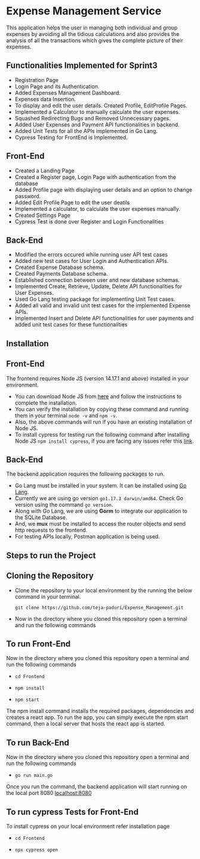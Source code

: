 # Expense Management Service
 This application helps the user in managing both individual and group expenses by avoiding all the tidious calculations and also provides the analysis of all the transactions which gives the complete picture of their expenses.


## Functionalities  Implemented for Sprint3

 * Registration Page
 * Login Page and its Authentication.
 * Added Expenses Management Dashboard.
 * Expenses data Insertion.
 * To display and edit the user details. Created Profile, EditProfile Pages. 
 * Implemented a Calculator to manually calculate the user expenses.
 * Squashed Redirecting Bugs and Removed Unnecessary pages.
 * Added User Expenses and Payment API functionalities in backend.
 * Added Unit Tests for all the APIs implemented in Go Lang.
 * Cypress Testing for FrontEnd is Implemented.

## Front-End
 * Created a Landing Page
 * Created a Register page, Login Page with authentication from the database 
 * Added Profile page with displaying user details and an option to change password.
 * Added Edit Profile Page to edit the user deatils
 * Implemented a calculator, to calculate the user expenses manually.
 * Created Settings Page
 * Cypress Test is done over Register and Login Functionalities

## Back-End

 * Modified the errors occured while running user API test cases
 * Added new test cases for User Login and Authentication APIs.
 * Created Expense Database schema.
 * Created Payments Database schema.
 * Established connection between user and new database schemas.
 * Implemented Create, Retrieve, Update, Delete API functionalities for User Expenses.
 * Used Go Lang testing package for implementing Unit Test cases.
 * Added all valid and invalid unit test cases for the implemented Expense APIs.
 * Implemented Insert and Delete API functionalities for user payments and added unit test cases for these functionalities


## Installation
## Front-End

The frontend requires Node JS (version 14.17.1 and above) installed in your environment.

* You can download Node JS from [here](https://nodejs.org/en/download/) and follow the instructions to complete the installation.
* You can verify the installation by copying these command and running them in your terminal `node -v` and `npm -v`.
* Also, the above commands will run if you have an existing installation of Node JS.
* To install cypress for testing run the following command after installing Node JS `npm install cypress`, if you are facing any issues refer this [link](https://docs.cypress.io/guides/getting-started/installing-cypress#What-you-ll-learn).

## Back-End

The backend application requires the following packages to run.

* Go Lang must be installed in your system. It can be installed using [Go Lang](https://go.dev/doc/install).
* Currently we are using go version `go1.17.3 darwin/amd64`. Check Go version using the command `go version`.
* Along with Go Lang, we are using **Gorm** to integrate our application to the SQLite Database.
* And, we **mux** must be installed to access the router objects and send http requests to the frontend.
* For testing APIs locally, Postman application is being used.

## Steps to run the Project
## Cloning the Repository

* Clone the repository to your local environment by the running the below command in your terminal.

      git clone https://github.com/teja-paduri/Expense_Management.git

* Now in the directory where you cloned this repository open a terminal and run the following commands

## To run Front-End

 Now in the directory where you cloned this repository open a terminal and run the following commands

* `cd Frontend`

* `npm install` 

* `npm start`

The npm install command installs the required packages, dependencies and creates a react app.
To run the app, you can simply execute the npm start command, then a local server that hosts the react app is started.

## To run Back-End

 Now in the directory where you cloned this repository open a terminal and run the following commands
* `go run main.go`

Once you run the command, the backend application will start running on the local port 8080 [localhost:8080](http://localhost:8080/)

## To run cypress Tests for Front-End

To install cypress on your local environment refer installation page

* `cd Frontend`

* `npx cypress open`


 



